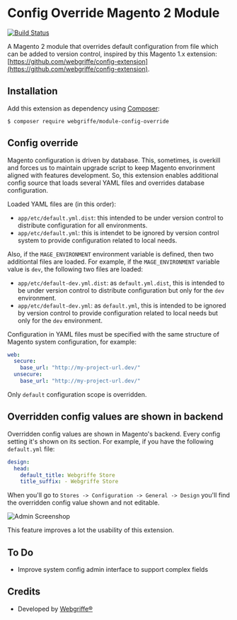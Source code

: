 Config Override Magento 2 Module
================================

[![Build Status](https://travis-ci.org/webgriffe/module-config-override.svg?branch=master)](https://travis-ci.org/webgriffe/module-config-override)

A Magento 2 module that overrides default configuration from file which can be added to version control, inspired by this Magento 1.x extension: [https://github.com/webgriffe/config-extension](https://github.com/webgriffe/config-extension).

Installation
------------

Add this extension as dependency using [Composer](https://getcomposer.org):

	$ composer require webgriffe/module-config-override
    
Config override
---------------

Magento configuration is driven by database. This, sometimes, is overkill and forces us to maintain upgrade script to keep Magento envorinment aligned with features development.
So, this extension enables additional config source that loads several YAML files and overrides database configuration.

Loaded YAML files are (in this order):

* `app/etc/default.yml.dist`: this intended to be under version control to distribute configuration for all environments.
* `app/etc/default.yml`: this is intendet to be ignored by version control system to provide configuration related to local needs.

Also, if the `MAGE_ENVIRONMENT` environment variable is defined, then two additiontal files are loaded. For example, if the `MAGE_ENVIRONMENT` variable value is `dev`, the following two files are loaded:

* `app/etc/default-dev.yml.dist`: as `default.yml.dist`, this is intended to be under version control to distribute configuration but only for the `dev` environment.
* `app/etc/default-dev.yml`: as `default.yml`, this is intended to be ignored by version control to provide configuration related to local needs but only for the `dev` environment.

Configuration in YAML files must be specified with the same structure of Magento system configuration, for example:

```yml
web:
  secure:
    base_url: "http://my-project-url.dev/"
  unsecure:
    base_url: "http://my-project-url.dev/"
```    
Only `default` configuration scope is overridden.

Overridden config values are shown in backend
---------------------------------------------

Overridden config values are shown in Magento's backend. Every config setting it's shown on its section. For example, if you have the following `default.yml` file:

```yml
design:
  head:
    default_title: Webgriffe Store
    title_suffix: - Webgriffe Store
```    

When you'll go to `Stores -> Configuration -> General -> Design` you'll find the overridden config value shown and not editable.

![Admin Screenshop](admin_screenshot.png)

This feature improves a lot the usability of this extension.

To Do
-----

* Improve system config admin interface to support complex fields

Credits
-------

* Developed by [Webgriffe®](http://webgriffe.com)